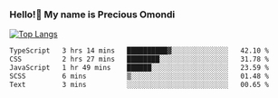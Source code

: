 ### Hello!👋 My name is Precious Omondi 

[![Top Langs](https://github-readme-stats.vercel.app/api/top-langs/?username=Presho99&langs_count=8&theme=dark)](https://github.com/Presho99/github-readme-stats)



<!--START_SECTION:waka-->

```txt
TypeScript   3 hrs 14 mins   ██████████▓░░░░░░░░░░░░░░   42.10 %
CSS          2 hrs 27 mins   ████████░░░░░░░░░░░░░░░░░   31.78 %
JavaScript   1 hr 49 mins    ██████░░░░░░░░░░░░░░░░░░░   23.59 %
SCSS         6 mins          ▒░░░░░░░░░░░░░░░░░░░░░░░░   01.48 %
Text         3 mins          ░░░░░░░░░░░░░░░░░░░░░░░░░   00.65 %
```

<!--END_SECTION:waka-->

